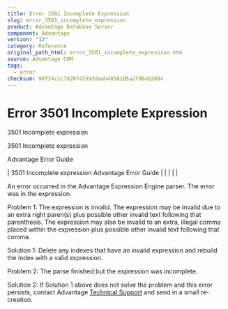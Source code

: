 ```yaml
---
title: Error 3501 Incomplete Expression
slug: error_3501_incomplete_expression
product: Advantage Database Server
component: Advantage
version: "12"
category: Reference
original_path_html: error_3501_incomplete_expression.htm
source: Advantage CHM
tags:
  - error
checksum: 90f34c1c7820743593daeb4858105a2fd9a62884
---
```


# Error 3501 Incomplete Expression

3501 Incomplete expression

3501 Incomplete expression

Advantage Error Guide

| 3501 Incomplete expression  Advantage Error Guide |  |  |  |  |

An error occurred in the Advantage Expression Engine parser. The error was in the expression.

Problem 1: The expression is invalid. The expression may be invalid due to an extra right paren(s) plus possible other invalid text following that parenthesis. The expression may also be invalid to an extra, illegal comma placed within the expression plus possible other invalid text following that comma.

Solution 1: Delete any indexes that have an invalid expression and rebuild the index with a valid expression.

Problem 2: The parse finished but the expression was incomplete.

Solution 2: If Solution 1 above does not solve the problem and this error persists, contact Advantage [Technical Support](master_technical_support_u_s__and_canada.md) and send in a small re-creation.
